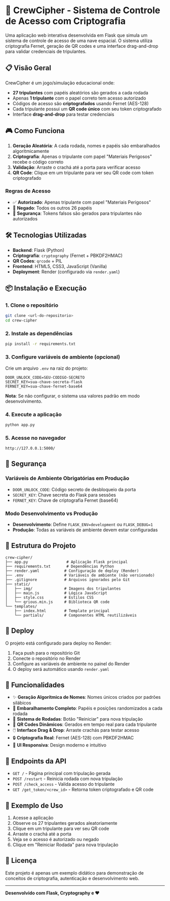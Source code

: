 # 🚀 CrewCipher - Sistema de Controle de Acesso com Criptografia

Uma aplicação web interativa desenvolvida em Flask que simula um sistema de controle de acesso de uma nave espacial. O sistema utiliza criptografia Fernet, geração de QR codes e uma interface drag-and-drop para validar credenciais de tripulantes.

## 📋 Visão Geral

CrewCipher é um jogo/simulação educacional onde:
- **27 tripulantes** com papéis aleatórios são gerados a cada rodada
- Apenas **1 tripulante** com o papel correto tem acesso autorizado
- Códigos de acesso são **criptografados** usando Fernet (AES-128)
- Cada tripulante possui um **QR code único** com seu token criptografado
- Interface **drag-and-drop** para testar credenciais

## 🎮 Como Funciona

1. **Geração Aleatória**: A cada rodada, nomes e papéis são embaralhados algoritmicamente
2. **Criptografia**: Apenas o tripulante com papel "Materiais Perigosos" recebe o código correto
3. **Validação**: Arraste o crachá até a porta para verificar acesso
4. **QR Code**: Clique em um tripulante para ver seu QR code com token criptografado

### Regras de Acesso
- ✅ **Autorizado**: Apenas tripulante com papel "Materiais Perigosos"
- 🚫 **Negado**: Todos os outros 26 papéis
- 🔐 **Segurança**: Tokens falsos são gerados para tripulantes não autorizados

## 🛠️ Tecnologias Utilizadas

- **Backend**: Flask (Python)
- **Criptografia**: `cryptography` (Fernet + PBKDF2HMAC)
- **QR Codes**: `qrcode` + PIL
- **Frontend**: HTML5, CSS3, JavaScript (Vanilla)
- **Deployment**: Render (configurado via `render.yaml`)

## 📦 Instalação e Execução

### 1. Clone o repositório
```bash
git clone <url-do-repositorio>
cd crew-cipher
```

### 2. Instale as dependências
```bash
pip install -r requirements.txt
```

### 3. Configure variáveis de ambiente (opcional)
Crie um arquivo `.env` na raiz do projeto:
```env
DOOR_UNLOCK_CODE=SEU-CODIGO-SECRETO
SECRET_KEY=sua-chave-secreta-flask
FERNET_KEY=sua-chave-fernet-base64
```

**Nota**: Se não configurar, o sistema usa valores padrão em modo desenvolvimento.

### 4. Execute a aplicação
```bash
python app.py
```

### 5. Acesse no navegador
```
http://127.0.0.1:5000/
```

## 🔐 Segurança

### Variáveis de Ambiente Obrigatórias em Produção
- `DOOR_UNLOCK_CODE`: Código secreto de desbloqueio da porta
- `SECRET_KEY`: Chave secreta do Flask para sessões
- `FERNET_KEY`: Chave de criptografia Fernet (base64)

### Modo Desenvolvimento vs Produção
- **Desenvolvimento**: Define `FLASK_ENV=development` ou `FLASK_DEBUG=1`
- **Produção**: Todas as variáveis de ambiente devem estar configuradas

## 🎨 Estrutura do Projeto

```
crew-cipher/
├── app.py                 # Aplicação Flask principal
├── requirements.txt       # Dependências Python
├── render.yaml           # Configuração de deploy (Render)
├── .env                  # Variáveis de ambiente (não versionado)
├── .gitignore            # Arquivos ignorados pelo Git
├── static/
│   ├── img/              # Imagens dos tripulantes
│   ├── main.js           # Lógica JavaScript
│   ├── style.css         # Estilos CSS
│   └── qrious.min.js     # Biblioteca QR code
└── templates/
    ├── index.html        # Template principal
    └── partials/         # Componentes HTML reutilizáveis
```

## 🚀 Deploy

O projeto está configurado para deploy no Render:

1. Faça push para o repositório Git
2. Conecte o repositório no Render
3. Configure as variáveis de ambiente no painel do Render
4. O deploy será automático usando `render.yaml`

## 🎯 Funcionalidades

- ✨ **Geração Algorítmica de Nomes**: Nomes únicos criados por padrões silábicos
- 🔄 **Embaralhamento Completo**: Papéis e posições randomizados a cada rodada
- 🎲 **Sistema de Rodadas**: Botão "Reiniciar" para nova tripulação
- 📱 **QR Codes Dinâmicos**: Gerados em tempo real para cada tripulante
- 🖱️ **Interface Drag & Drop**: Arraste crachás para testar acesso
- 🔒 **Criptografia Real**: Fernet (AES-128) com PBKDF2HMAC
- 🎨 **UI Responsiva**: Design moderno e intuitivo

## 📝 Endpoints da API

- `GET /` - Página principal com tripulação gerada
- `POST /restart` - Reinicia rodada com nova tripulação
- `POST /check_access` - Valida acesso do tripulante
- `GET /get_token/<crew_id>` - Retorna token criptografado e QR code

## 🧪 Exemplo de Uso

1. Acesse a aplicação
2. Observe os 27 tripulantes gerados aleatoriamente
3. Clique em um tripulante para ver seu QR code
4. Arraste o crachá até a porta
5. Veja se o acesso é autorizado ou negado
6. Clique em "Reiniciar Rodada" para nova tripulação

## 📄 Licença

Este projeto é apenas um exemplo didático para demonstração de conceitos de criptografia, autenticação e desenvolvimento web.

---

**Desenvolvido com Flask, Cryptography e ❤️**
